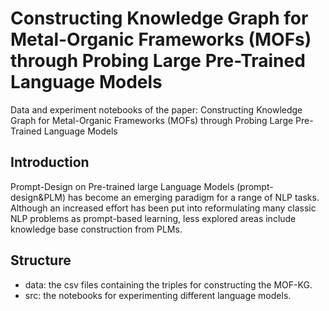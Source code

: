 # Constructing Knowledge Graph for Metal-Organic Frameworks (MOFs) through Probing Large Pre-Trained Language Models
Data and experiment notebooks of the paper: Constructing Knowledge Graph for Metal-Organic Frameworks (MOFs) through 
Probing Large Pre-Trained Language Models

## Introduction
Prompt-Design on Pre-trained large Language Models (prompt-design\&PLM) has become an emerging paradigm for a range of NLP tasks.
Although an increased effort has been put into reformulating many classic NLP problems as prompt-based learning, 
less explored areas include knowledge base construction from PLMs.

## Structure
- data: the csv files containing the triples for constructing the MOF-KG.
- src: the notebooks for experimenting different language models. 
